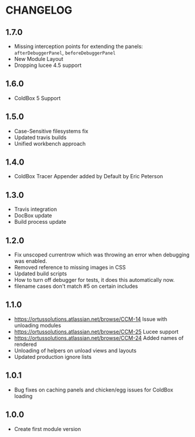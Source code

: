 # CHANGELOG

## 1.7.0

* Missing interception points for extending the panels: `afterDebuggerPanel`, `beforeDebuggerPanel`
* New Module Layout
* Dropping lucee 4.5 support

## 1.6.0 

* ColdBox 5 Support

## 1.5.0

* Case-Sensitive filesystems fix
* Updated travis builds
* Unified workbench approach

## 1.4.0

* ColdBox Tracer Appender added by Default by Eric Peterson

## 1.3.0

* Travis integration
* DocBox update
* Build process update

## 1.2.0

* Fix unscoped currentrow which was throwing an error when debugging was enabled.
* Removed reference to missing images in CSS
* Updated build scripts
* How to turn off debugger for tests, it does this automatically now.
* filename cases don't match #5 on certain includes

## 1.1.0

* https://ortussolutions.atlassian.net/browse/CCM-14 Issue with unloading modules
* https://ortussolutions.atlassian.net/browse/CCM-25 Lucee support
* https://ortussolutions.atlassian.net/browse/CCM-24 Added names of rendered 
* Unloading of helpers on unload
views and layouts
* Updated production ignore lists

## 1.0.1

* Bug fixes on caching panels and chicken/egg issues for ColdBox loading

## 1.0.0

* Create first module version